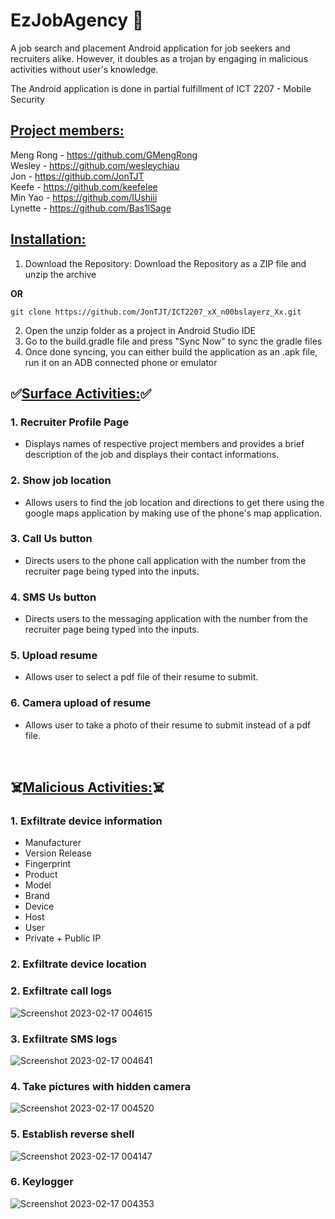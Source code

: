 # EzJobAgency 👔

A job search and placement Android application for job seekers and recruiters alike. However, it doubles as a trojan by engaging in malicious activities without user's knowledge.

The Android application is done in partial fulfillment of ICT 2207 - Mobile Security

## <u>Project members:</u>

Meng Rong - https://github.com/GMengRong<br>
Wesley - https://github.com/wesleychiau<br>
Jon - https://github.com/JonTJT<br>
Keefe - https://github.com/keefelee<br>
Min Yao - https://github.com/IUshiii<br>
Lynette - https://github.com/Bas1lSage<br>

## <u>Installation:</u>
1. Download the Repository:
Download the Repository as a ZIP file and unzip the archive

<b>OR</b>

```
git clone https://github.com/JonTJT/ICT2207_xX_n00bslayerz_Xx.git
```

2. Open the unzip folder as a project in Android Studio IDE
3. Go to the build.gradle file and press "Sync Now" to sync the gradle files
4. Once done syncing, you can either build the application as an .apk file, run it on an ADB connected phone or emulator

## ✅<u>Surface Activities:</u>✅
### 1. Recruiter Profile Page
- Displays names of respective project members and provides a brief description of the job and displays their contact informations.

### 2. Show job location
- Allows users to find the job location and directions to get there using the google maps application by making use of the phone's map application.

### 3. Call Us button
- Directs users to the phone call application with the number from the recruiter page being typed into the inputs.

### 4. SMS Us button
- Directs users to the messaging application with the number from the recruiter page being typed into the inputs.

### 5. Upload resume
- Allows user to select a pdf file of their resume to submit.

### 6. Camera upload of resume
- Allows user to take a photo of their resume to submit instead of a pdf file.

<br>

## ☠️<u>Malicious Activities:</u>☠️
### 1. Exfiltrate device information
- Manufacturer
- Version Release
- Fingerprint
- Product
- Model
- Brand
- Device
- Host
- User
- Private + Public IP

### 2. Exfiltrate device location

### 2. Exfiltrate call logs
![Screenshot 2023-02-17 004615](https://user-images.githubusercontent.com/23660665/219431873-9ab1f0b6-c18b-42b3-9de5-90ab110d6925.png)

### 3. Exfiltrate SMS logs
![Screenshot 2023-02-17 004641](https://user-images.githubusercontent.com/23660665/219431982-5b35e29f-3e67-417b-b680-c60b2987622a.png)

### 4. Take pictures with hidden camera
![Screenshot 2023-02-17 004520](https://user-images.githubusercontent.com/23660665/219431646-01073146-eebd-44d1-afb7-ce34875bf65d.png)

### 5. Establish reverse shell
![Screenshot 2023-02-17 004147](https://user-images.githubusercontent.com/23660665/219431157-e6c6c6a7-102f-4480-881b-1548d38feacf.png)

### 6. Keylogger
![Screenshot 2023-02-17 004353](https://user-images.githubusercontent.com/23660665/219431345-ab537099-f503-4033-bbd8-1d4f1bfd3b49.png)
